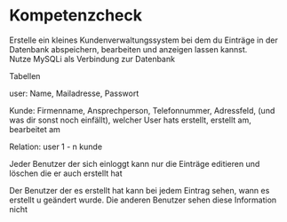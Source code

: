 # Kompetenzcheck


Erstelle ein kleines Kundenverwaltungssystem bei dem du Einträge in der Datenbank abspeichern, bearbeiten und anzeigen lassen kannst.<br>
Nutze MySQLi als Verbindung zur Datenbank

Tabellen

user: Name, Mailadresse, Passwort

Kunde: Firmenname, Ansprechperson, Telefonnummer, Adressfeld, (und was dir sonst noch einfällt), welcher User hats erstellt, erstellt am, bearbeitet am

Relation: user 1 - n kunde

Jeder Benutzer der sich einloggt kann nur die Einträge editieren und löschen die er auch erstellt hat

Der Benutzer der es erstellt hat kann bei jedem Eintrag sehen, wann es erstellt u geändert wurde. Die anderen Benutzer sehen diese Information nicht
